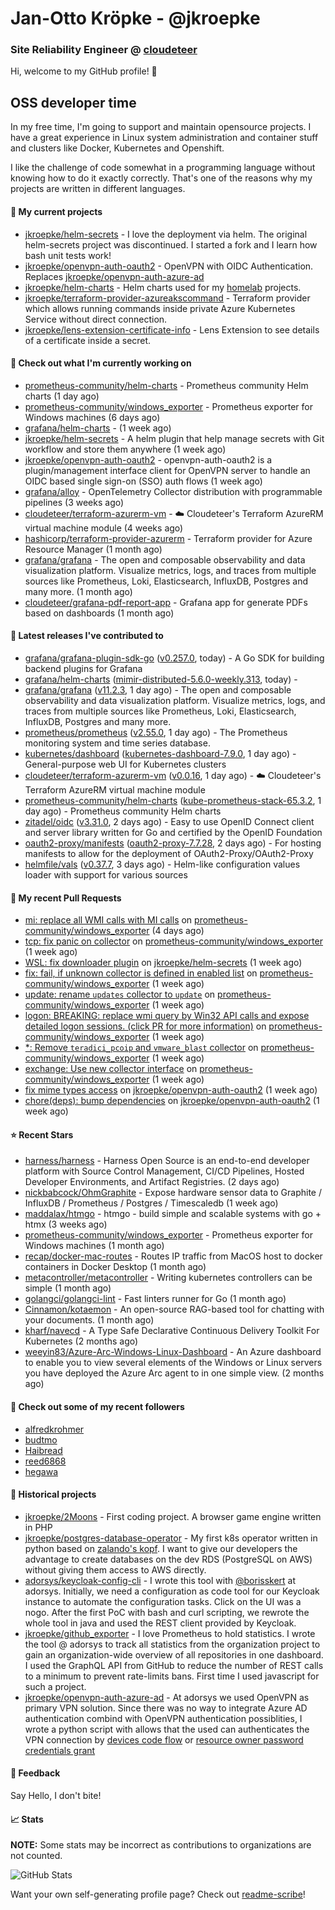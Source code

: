 # Jan-Otto Kröpke - @jkroepke
### Site Reliability Engineer @ [cloudeteer](https://cloudeteer.de/)

Hi, welcome to my GitHub profile! 👋

## OSS developer time
In my free time, I'm going to support and maintain opensource projects. I have a great experience in Linux system administration and container stuff and clusters like Docker, Kubernetes and Openshift.

I like the challenge of code somewhat in a programming language without knowing how to do it exactly correctly. That's one of the reasons why my projects are written in different languages.

#### 🌱 My current projects
- [jkroepke/helm-secrets](https://github.com/jkroepke/helm-secrets) - I love the deployment via helm. The original helm-secrets project was discontinued. I started a fork and I learn how bash unit tests work!
- [jkroepke/openvpn-auth-oauth2](https://github.com/jkroepke/openvpn-auth-oauth2) - OpenVPN with OIDC Authentication. Replaces  [jkroepke/openvpn-auth-azure-ad](https://github.com/jkroepke/openvpn-auth-azure-ad) 
- [jkroepke/helm-charts](https://github.com/jkroepke/helm-charts) - Helm charts used for my [homelab](https://github.com/jkroepke/homelab) projects.
- [jkroepke/terraform-provider-azureakscommand](https://github.com/jkroepke/terraform-provider-azureakscommand) - Terraform provider which allows running commands inside private Azure Kubernetes Service without direct connection.
- [jkroepke/lens-extension-certificate-info](https://github.com/jkroepke/lens-extension-certificate-info) - Lens Extension to see details of a certificate inside a secret.

#### 👷 Check out what I'm currently working on

- [prometheus-community/helm-charts](https://github.com/prometheus-community/helm-charts) - Prometheus community Helm charts (1 day ago)
- [prometheus-community/windows_exporter](https://github.com/prometheus-community/windows_exporter) - Prometheus exporter for Windows machines (6 days ago)
- [grafana/helm-charts](https://github.com/grafana/helm-charts) -  (1 week ago)
- [jkroepke/helm-secrets](https://github.com/jkroepke/helm-secrets) - A helm plugin that help manage secrets with Git workflow and store them anywhere (1 week ago)
- [jkroepke/openvpn-auth-oauth2](https://github.com/jkroepke/openvpn-auth-oauth2) - openvpn-auth-oauth2 is a plugin/management interface client for OpenVPN server to handle an OIDC based single sign-on (SSO) auth flows (1 week ago)
- [grafana/alloy](https://github.com/grafana/alloy) - OpenTelemetry Collector distribution with programmable pipelines (3 weeks ago)
- [cloudeteer/terraform-azurerm-vm](https://github.com/cloudeteer/terraform-azurerm-vm) - ☁️ Cloudeteer&#39;s Terraform AzureRM virtual machine module (4 weeks ago)
- [hashicorp/terraform-provider-azurerm](https://github.com/hashicorp/terraform-provider-azurerm) - Terraform provider for Azure Resource Manager (1 month ago)
- [grafana/grafana](https://github.com/grafana/grafana) - The open and composable observability and data visualization platform. Visualize metrics, logs, and traces from multiple sources like Prometheus, Loki, Elasticsearch, InfluxDB, Postgres and many more.  (1 month ago)
- [cloudeteer/grafana-pdf-report-app](https://github.com/cloudeteer/grafana-pdf-report-app) - Grafana app for generate PDFs based on dashboards (1 month ago)

#### 🔭 Latest releases I've contributed to

- [grafana/grafana-plugin-sdk-go](https://github.com/grafana/grafana-plugin-sdk-go) ([v0.257.0](https://github.com/grafana/grafana-plugin-sdk-go/releases/tag/v0.257.0), today) - A Go SDK for building backend plugins for Grafana
- [grafana/helm-charts](https://github.com/grafana/helm-charts) ([mimir-distributed-5.6.0-weekly.313](https://github.com/grafana/helm-charts/releases/tag/mimir-distributed-5.6.0-weekly.313), today) - 
- [grafana/grafana](https://github.com/grafana/grafana) ([v11.2.3](https://github.com/grafana/grafana/releases/tag/v11.2.3), 1 day ago) - The open and composable observability and data visualization platform. Visualize metrics, logs, and traces from multiple sources like Prometheus, Loki, Elasticsearch, InfluxDB, Postgres and many more. 
- [prometheus/prometheus](https://github.com/prometheus/prometheus) ([v2.55.0](https://github.com/prometheus/prometheus/releases/tag/v2.55.0), 1 day ago) - The Prometheus monitoring system and time series database.
- [kubernetes/dashboard](https://github.com/kubernetes/dashboard) ([kubernetes-dashboard-7.9.0](https://github.com/kubernetes/dashboard/releases/tag/kubernetes-dashboard-7.9.0), 1 day ago) - General-purpose web UI for Kubernetes clusters
- [cloudeteer/terraform-azurerm-vm](https://github.com/cloudeteer/terraform-azurerm-vm) ([v0.0.16](https://github.com/cloudeteer/terraform-azurerm-vm/releases/tag/v0.0.16), 1 day ago) - ☁️ Cloudeteer&#39;s Terraform AzureRM virtual machine module
- [prometheus-community/helm-charts](https://github.com/prometheus-community/helm-charts) ([kube-prometheus-stack-65.3.2](https://github.com/prometheus-community/helm-charts/releases/tag/kube-prometheus-stack-65.3.2), 1 day ago) - Prometheus community Helm charts
- [zitadel/oidc](https://github.com/zitadel/oidc) ([v3.31.0](https://github.com/zitadel/oidc/releases/tag/v3.31.0), 2 days ago) - Easy to use OpenID Connect client and server library written for Go and certified by the OpenID Foundation
- [oauth2-proxy/manifests](https://github.com/oauth2-proxy/manifests) ([oauth2-proxy-7.7.28](https://github.com/oauth2-proxy/manifests/releases/tag/oauth2-proxy-7.7.28), 2 days ago) - For hosting manifests to allow for the deployment of OAuth2-Proxy/OAuth2-Proxy
- [helmfile/vals](https://github.com/helmfile/vals) ([v0.37.7](https://github.com/helmfile/vals/releases/tag/v0.37.7), 3 days ago) - Helm-like configuration values loader with support for various sources

#### 🔨 My recent Pull Requests

- [mi: replace all WMI calls with MI calls](https://github.com/prometheus-community/windows_exporter/pull/1700) on [prometheus-community/windows_exporter](https://github.com/prometheus-community/windows_exporter) (4 days ago)
- [tcp: fix panic on collector](https://github.com/prometheus-community/windows_exporter/pull/1699) on [prometheus-community/windows_exporter](https://github.com/prometheus-community/windows_exporter) (1 week ago)
- [WSL: fix downloader plugin](https://github.com/jkroepke/helm-secrets/pull/482) on [jkroepke/helm-secrets](https://github.com/jkroepke/helm-secrets) (1 week ago)
- [fix: fail, if unknown collector is defined in enabled list](https://github.com/prometheus-community/windows_exporter/pull/1693) on [prometheus-community/windows_exporter](https://github.com/prometheus-community/windows_exporter) (1 week ago)
- [update: rename `updates` collector to `update`](https://github.com/prometheus-community/windows_exporter/pull/1692) on [prometheus-community/windows_exporter](https://github.com/prometheus-community/windows_exporter) (1 week ago)
- [logon: BREAKING: replace wmi query by Win32 API calls and expose detailed logon sessions. (click PR for more information)](https://github.com/prometheus-community/windows_exporter/pull/1687) on [prometheus-community/windows_exporter](https://github.com/prometheus-community/windows_exporter) (1 week ago)
- [*: Remove `teradici_pcoip` and `vmware_blast` collector](https://github.com/prometheus-community/windows_exporter/pull/1686) on [prometheus-community/windows_exporter](https://github.com/prometheus-community/windows_exporter) (1 week ago)
- [exchange: Use new collector interface](https://github.com/prometheus-community/windows_exporter/pull/1685) on [prometheus-community/windows_exporter](https://github.com/prometheus-community/windows_exporter) (1 week ago)
- [fix mime types access](https://github.com/jkroepke/openvpn-auth-oauth2/pull/329) on [jkroepke/openvpn-auth-oauth2](https://github.com/jkroepke/openvpn-auth-oauth2) (1 week ago)
- [chore(deps): bump dependencies](https://github.com/jkroepke/openvpn-auth-oauth2/pull/328) on [jkroepke/openvpn-auth-oauth2](https://github.com/jkroepke/openvpn-auth-oauth2) (1 week ago)

#### ⭐ Recent Stars

- [harness/harness](https://github.com/harness/harness) - Harness Open Source is an end-to-end developer platform with Source Control Management, CI/CD Pipelines, Hosted Developer Environments, and Artifact Registries. (2 days ago)
- [nickbabcock/OhmGraphite](https://github.com/nickbabcock/OhmGraphite) - Expose hardware sensor data to Graphite / InfluxDB / Prometheus / Postgres / Timescaledb (1 week ago)
- [maddalax/htmgo](https://github.com/maddalax/htmgo) - htmgo - build simple and scalable systems with go &#43; htmx (3 weeks ago)
- [prometheus-community/windows_exporter](https://github.com/prometheus-community/windows_exporter) - Prometheus exporter for Windows machines (1 month ago)
- [recap/docker-mac-routes](https://github.com/recap/docker-mac-routes) - Routes IP traffic from MacOS host to docker containers in Docker Desktop (1 month ago)
- [metacontroller/metacontroller](https://github.com/metacontroller/metacontroller) - Writing kubernetes controllers can be simple (1 month ago)
- [golangci/golangci-lint](https://github.com/golangci/golangci-lint) - Fast linters runner for Go (1 month ago)
- [Cinnamon/kotaemon](https://github.com/Cinnamon/kotaemon) - An open-source RAG-based tool for chatting with your documents. (1 month ago)
- [kharf/navecd](https://github.com/kharf/navecd) - A Type Safe Declarative Continuous Delivery Toolkit For Kubernetes (2 months ago)
- [weeyin83/Azure-Arc-Windows-Linux-Dashboard](https://github.com/weeyin83/Azure-Arc-Windows-Linux-Dashboard) - An Azure dashboard to enable you to view several elements of the Windows or Linux servers you have deployed the Azure Arc agent to in one simple view.  (2 months ago)

#### 👯 Check out some of my recent followers

- [alfredkrohmer](https://github.com/alfredkrohmer)
- [budtmo](https://github.com/budtmo)
- [Haibread](https://github.com/Haibread)
- [reed6868](https://github.com/reed6868)
- [hegawa](https://github.com/hegawa)

#### 📜 Historical projects
- [jkroepke/2Moons](https://github.com/jkroepke/2Moons) - First coding project. A browser game engine written in PHP
- [jkroepke/postgres-database-operator](https://github.com/jkroepke/postgres-database-operator) - My first k8s operator written in python based on [zalando's kopf](https://github.com/zalando-incubator/kopf). I want to give our developers the advantage to create databases on the dev RDS (PostgreSQL on AWS) without giving them access to AWS directly.
- [adorsys/keycloak-config-cli](https://github.com/adorsys/keycloak-config-cli) - I wrote this tool with [@borisskert](https://github.com/borisskert) at adorsys. Initially, we need a configuration as code tool for our Keycloak instance to automate the configuration tasks. Click on the UI was a nogo. After the first PoC with bash and curl scripting, we rewrote the whole tool in java and used the REST client provided by Keycloak.
- [jkroepke/github_exporter](https://github.com/jkroepke/github_exporter) - I love Prometheus to hold statistics. I wrote the tool @ adorsys to track all statistics from the organization project to gain an organization-wide overview of all repositories in one dashboard. I used the GraphQL API from GitHub to reduce the number of REST calls to a minimum to prevent rate-limits bans. First time I used javascript for such a project.
- [jkroepke/openvpn-auth-azure-ad](https://github.com/jkroepke/openvpn-auth-azure-ad) - At adorsys we used OpenVPN as primary VPN solution. Since there was no way to integrate Azure AD authentication combind with OpenVPN authentication possiblities, I wrote a python script with allows that the used can authenticates the VPN connection by [devices code flow](https://docs.microsoft.com/en-us/azure/active-directory/develop/v2-oauth2-device-code) or [resource owner password credentials grant](https://docs.microsoft.com/en-us/azure/active-directory/develop/v2-oauth-ropc)

#### 💬 Feedback

Say Hello, I don't bite!

#### 📈 Stats

**NOTE:** Some stats may be incorrect as contributions to organizations
are not counted.

![GitHub Stats](https://github-readme-stats.vercel.app/api?username=jkroepke&count_private=false&theme=tokyonight&show_icons=true)

Want your own self-generating profile page? Check out [readme-scribe](https://github.com/muesli/readme-scribe)!
